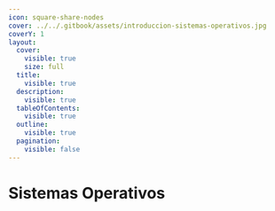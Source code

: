 ```yaml
---
icon: square-share-nodes
cover: ../../.gitbook/assets/introduccion-sistemas-operativos.jpg
coverY: 1
layout:
  cover:
    visible: true
    size: full
  title:
    visible: true
  description:
    visible: true
  tableOfContents:
    visible: true
  outline:
    visible: true
  pagination:
    visible: false
---
```


# Sistemas Operativos

